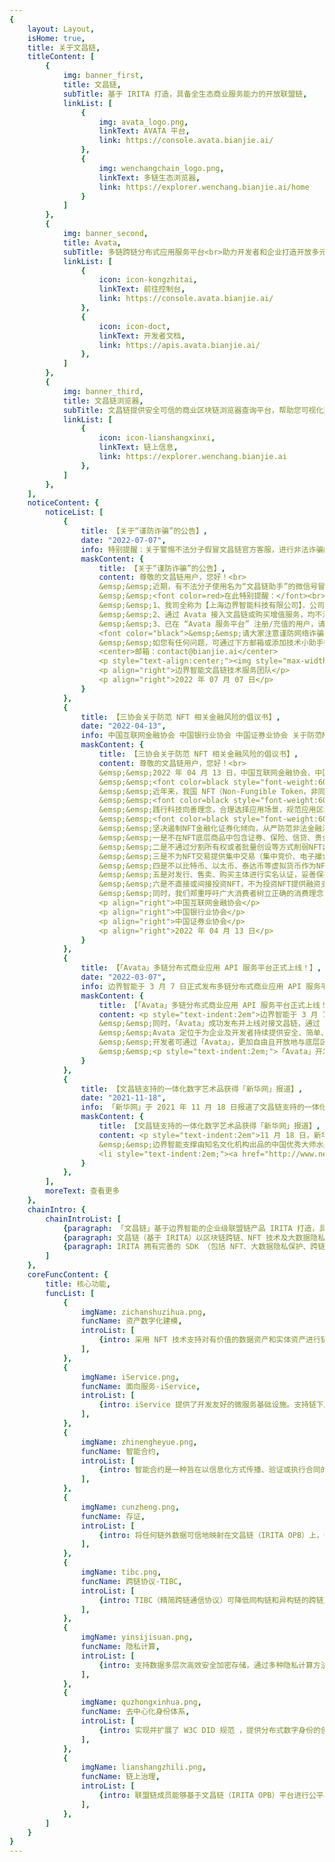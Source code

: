 ```yaml
---
{
    layout: Layout,
    isHome: true,
    title: 关于文昌链,
    titleContent: [
        {
            img: banner_first,
            title: 文昌链,
            subTitle: 基于 IRITA 打造，具备全生态商业服务能力的开放联盟链,
            linkList: [
                {
                    img: avata_logo.png,
                    linkText: AVATA 平台,
                    link: https://console.avata.bianjie.ai/
                },
                {
                    img: wenchangchain_logo.png,
                    linkText: 多链生态浏览器,
                    link: https://explorer.wenchang.bianjie.ai/home
                }
            ]
        },
        {
            img: banner_second,
            title: Avata,
            subTitle: 多链跨链分布式应用服务平台<br>助力开发者和企业打造开放多元的分布式商业形态,
            linkList: [
                {
                    icon: icon-kongzhitai,
                    linkText: 前往控制台,
                    link: https://console.avata.bianjie.ai/
                },
                {
                    icon: icon-doct,
                    linkText: 开发者文档,
                    link: https://apis.avata.bianjie.ai/
                },
            ]
        },
        {
            img: banner_third,
            title: 文昌链浏览器,
            subTitle: 文昌链提供安全可信的商业区块链浏览器查询平台，帮助您可视化监控链上数据流动及状态，交易记录可信追溯,
            linkList: [
                {
                    icon: icon-lianshangxinxi,
                    linkText: 链上信息,
                    link: https://explorer.wenchang.bianjie.ai
                },
            ]
        },
    ],
    noticeContent: {
        noticeList: [
            {
                title: 【关于“谨防诈骗”的公告】,
                date: "2022-07-07",
                info: 特别提醒：关于警惕不法分子假冒文昌链官方客服，进行非法诈骗的重要公告。,
                maskContent: {
                    title: 【关于“谨防诈骗”的公告】,
                    content: 尊敬的文昌链用户，您好！<br>
                    &emsp;&emsp;近期，有不法分子使用名为“文昌链助手”的微信号冒充文昌链官方，以预缴保证金等理由诱骗客户向个人账户充值。<br>
                    &emsp;&emsp;<font color=red>在此特别提醒：</font><br>
                    &emsp;&emsp;1、我司全称为【上海边界智能科技有限公司】，公司业务往来统一使用对公账户，不使用任何私人账户。<br>
                    &emsp;&emsp;2、通过 Avata 接入文昌链或购买增值服务，均不涉及保证金支付，请通过文昌链官网公开文档<a href="https://wenchang.bianjie.ai/wenchangchain.html" target="_blank" rel="noopener noreferrer">https://wenchang.bianjie.ai/wenchangchain.html</a>获取相关介绍，充值转账时以 “Avata 服务平台” 展示的对公收款账户信息为准。<br>
                    &emsp;&emsp;3、已在 “Avata 服务平台” 注册/充值的用户，请妥善保管登录账号及密码，切勿轻易泄露给他人。<br><br>
                    <font color="black">&emsp;&emsp;请大家注意谨防网络诈骗，保护自身财产的安全。对于假冒本公司、本公司工作人员进行诈骗或其他非法活动的单位或个人，本公司将依法追究其法律责任。</font><br>
                    &emsp;&emsp;如您有任何问题，可通过下方邮箱或添加技术小助手微信与我们联系。<br>
                    <center>邮箱：contact@bianjie.ai</center>
                    <p style="text-align:center;"><img style="max-width:140px;" alt="img" src="https://www.bianjie.ai/resources/WenChangChain/wenchang-HOME-image/Notices/wccsupport.png"/></p>
                    <p align="right">边界智能文昌链技术服务团队</p>
                    <p align="right">2022 年 07 月 07 日</p>
                }   
            },
            {
                title: 【三协会关于防范 NFT 相关金融风险的倡议书】,
                date: "2022-04-13",
                info: 中国互联网金融协会 中国银行业协会 中国证券业协会 关于防范NFT相关金融风险的倡议。,
                maskContent: {
                    title: 【三协会关于防范 NFT 相关金融风险的倡议书】,
                    content: 尊敬的文昌链用户，您好！<br>
                    &emsp;&emsp;2022 年 04 月 13 日，中国互联网金融协会、中国银行业协会、中国证券业协会联合发布了关于防范 NFT 相关金融风险的倡议书<br>
                    &emsp;&emsp;<font color=black style="font-weight:600;">以下为倡议书原文：</font><br>
                    &emsp;&emsp;近年来，我国 NFT（Non-Fungible Token，非同质化通证）市场持续升温。NFT 作为一项区块链技术创新应用，在丰富数字经济模式、促进文创产业发展等方面显现出一定的潜在价值，但同时也存在炒作、洗钱、非法金融活动等风险隐患。为防范金融风险、保护消费者合法权益、维护行业健康生态，中国互联网金融协会、中国银行业协会、中国证券业协会联合呼吁会员单位共同发起以下倡议:<br>
                    &emsp;&emsp;<font color=black style="font-weight:600;">一、坚持守正创新，赋能实体经济</font><br>
                    &emsp;&emsp;践行科技向善理念，合理选择应用场景，规范应用区块链技术，发挥NFT在推动产业数字化、数字产业化方面的正面作用。确保NFT产品的价值有充分支撑，引导消费者理性消费，防止价格虚高背离基本的价值规律。保护底层商品的知识产权，支持正版数字文创作品。真实、准确、完整披露NFT产品信息，保障消费者的知情权、选择权、公平交易权。<br>
                    &emsp;&emsp;<font color=black style="font-weight:600;">二、坚守行为底线，防范金融风险</font><br>
                    &emsp;&emsp;坚决遏制NFT金融化证券化倾向，从严防范非法金融活动风险，自觉遵守以下行为规范。<br>
                    &emsp;&emsp;一是不在NFT底层商品中包含证券、保险、信贷、贵金属等金融资产，变相发行交易金融产品。<br>
                    &emsp;&emsp;二是不通过分割所有权或者批量创设等方式削弱NFT非同质化特征，变相开展代币发行融资（ICO）。<br>
                    &emsp;&emsp;三是不为NFT交易提供集中交易（集中竞价、电子撮合、匿名交易、做市商等）、持续挂牌交易、标准化合约交易等服务，变相违规设立交易场所。<br>
                    &emsp;&emsp;四是不以比特币、以太币、泰达币等虚拟货币作为NFT发行交易的计价和结算工具。<br>
                    &emsp;&emsp;五是对发行、售卖、购买主体进行实名认证，妥善保存客户身份资料和发行交易记录，积极配合反洗钱工作。<br>
                    &emsp;&emsp;六是不直接或间接投资NFT，不为投资NFT提供融资支持。<br>
                    &emsp;&emsp;同时，我们郑重呼吁广大消费者树立正确的消费理念，增强自我保护意识，自觉抵制NFT投机炒作行为，警惕和远离NFT相关非法金融活动，切实维护自身财产安全。如发现相关违法违规活动，应及时向有关部门举报。<br><br>
                    <p align="right">中国互联网金融协会</p>
                    <p align="right">中国银行业协会</p>
                    <p align="right">中国证券业协会</p>
                    <p align="right">2022 年 04 月 13 日</p>
                }   
            },
            {
                title: 【「Avata」多链分布式商业应用 API 服务平台正式上线！】,
                date: "2022-03-07",
                info: 边界智能于 3 月 7 日正式发布多链分布式商业应用 API 服务平台「Avata」，并首发支持文昌链（IRITA OPB）。,
                maskContent: {
                    title: 【「Avata」多链分布式商业应用 API 服务平台正式上线！】,
                    content: <p style="text-indent:2em">边界智能于 3 月 7 日正式上线多链分布式商业应用 API 服务平台「Avata」。「Avata」可支持多元资产数字化、链上链下可信交互，为复杂异构系统跨链协作提供一键式对接，助力企业简便快捷地构建应用，将更多精力专注于业务创新与推广。</p>
                    &emsp;&emsp;同时，「Avata」成功发布并上线对接文昌链，通过 API 服务封装复杂的区块链底层交互逻辑，为应用开发者开放了首批支持 NFT/元宇宙应用场景的核心服务接口。<br>
                    &emsp;&emsp;Avata 定位于为企业及开发者持续提供安全、简单、高效、鲁棒的区块链 API 服务，将始终坚持自主可控、高效易用的产品理念，不断迭代推出多链和跨链支持能力，助力生态伙伴在分布式商业应用领域持续创造价值。<br>
                    &emsp;&emsp;开发者可通过「Avata」，更加自由且开放地与底层区块链系统进行交互，一键式对接，将更多精力用于关注自身业务需求的实现，而无需过多关注区块链底层系统的运行逻辑与交互规则。
                    &emsp;&emsp;<p style="text-indent:2em;">「Avata」开发者文档：<a target="_blank" rel="noopener noreferrer" href="http://apis.avata.bianjie.ai">http://apis.avata.bianjie.ai</a></p>
                }
            },
            {
                title: 【文昌链支持的一体化数字艺术品获得「新华网」报道】,
                date: "2021-11-18",
                info: 「新华网」于 2021 年 11 月 18 日报道了文昌链支持的一体化数字艺术品通过「跨链」走向全球市场。,
                maskContent: {
                    title: 【文昌链支持的一体化数字艺术品获得「新华网」报道】,
                    content: <p style="text-indent:2em">11 月 18 日，新华社旗下综合信息服务网站「新华网」的报道「看见东方艺术，聆听中国声音 一体化数字艺术品链接全球市场」引起广泛关注，报道中的跨链技术由集成 TIBC 跨链协议后的文昌链所提供。</p>
                    &emsp;&emsp;边界智能支撑由知名文化机构出品的中国优秀大师水墨画复制品 IDA 完成在文昌链上的登记确权，并依靠 TIBC 跨链协议及跨链枢纽，从文昌链经由跨链服务枢纽与全球市场链接，实现其在全球异构区块链网络间的可信「跨链」流转，从实物流通升级为「可信数字贸易」，以区块链技术的力量，推动中国传统文化的国际化传播和优质文化艺术品的全球可信贸易。
                    <li style="text-indent:2em;"><a href="http://www.news.cn/culturepro/20211118/aee9804417884a6a9ab2354aac86d3f6/c.html" target="_blank" rel="noopener noreferrer">新华网报道</a></li>
                }
            },
        ],
        moreText: 查看更多
    },
    chainIntro: {
        chainIntroList: [
            {paragraph: 「文昌链」基于边界智能的企业级联盟链产品 IRITA 打造，具备全生态商业服务能力的开放联盟链。},
            {paragraph: 文昌链（基于 IRITA）以区块链跨链、NFT 技术及大数据隐私保护技术为核心，安全可控、符合国密标准，支持下一代分布式商业系统。目前已有识蛛可信身份服务、魔卡 NFT 管理平台、电子证照系统、一体化数字艺术品登记服务平台、建党百年送祝福微信小程序等多种行业应用在文昌链上线运营。},
            {paragraph: IRITA 拥有完善的 SDK （包括 NFT、大数据隐私保护、跨链服务调用等模块）及运维工具支持，在性能、安全可靠性、认证及权限、可维护性、可扩展性和运维监控等多方面都满足企业级应用需求，为实体经济提供基于区块链信任机器的价值赋能。},
        ]
    },
    coreFuncContent: {
        title: 核心功能,
        funcList: [
            {
                imgName: zichanshuzihua.png,
                funcName: 资产数字化建模,
                introList: [
                    {intro: 采用 NFT 技术支持对有价值的数据资产和实体资产进行链上数字化建模，形成区块链上数字化资产并支持可信流转与交换，能很好支持分布式商业系统及元宇宙应用围绕资产的可信业务流程实现。}
                ],
            },
            {
                imgName: iService.png,
                funcName: 面向服务-iService,
                introList: [
                    {intro: iService 提供了开发友好的微服务基础设施。支持链下服务从定义、绑定（服务提供方注册）、调用到治理的全生命周期管理。iService 可以非常方便地支持对传统商业系统的集成，实现多方协作，链上链下业务流高效集成。}
                ],
            },
            {
                imgName: zhinengheyue.png,
                funcName: 智能合约,
                introList: [
                    {intro: 智能合约是一种旨在以信息化方式传播、验证或执行合同的计算机协议，是对区块链功能的一种可定制化的扩展。文昌链目前支持基于 EVM 智能合约的 Solidity 语言。}
                ],
            },
            {
                imgName: cunzheng.png,
                funcName: 存证,
                introList: [
                    {intro: 将任何链外数据可信地映射在文昌链（IRITA OPB）上，作为对原始数据的证明。其可信性是通过密码学算法与区块链的安全性来保证的。}
                ],
            },
            {
                imgName: tibc.png,
                funcName: 跨链协议-TIBC,
                introList: [
                    {intro: TIBC（精简跨链通信协议）可降低同构链和异构链的跨链对接复杂度，更易于跨链能力的扩展，以支持跨链 NFT、跨链智能合约、跨链服务等应用的跨链互操作。}
                ],
            },
            {
                imgName: yinsijisuan.png,
                funcName: 隐私计算,
                introList: [
                    {intro: 支持数据多层次高效安全加密存储，通过多种隐私计算方法，保护各方数据所有权和隐私，支持多方协作时原始数据不出门 ，实现数据可用不可见的价值流通}
                ],
            },
            {
                imgName: quzhongxinhua.png,
                funcName: 去中心化身份体系,
                introList: [
                    {intro: 实现并扩展了 W3C DID 规范 ，提供分布式数字身份的创建、更新、查询、验证和管理等一整套功能，实现更规范化地管理和保护实体数据隐私及授权，同时保证信息流转的真实性和效率。}
                ],
            },
            {
                imgName: lianshangzhili.png,
                funcName: 链上治理,
                introList: [
                    {intro: 联盟链成员能够基于文昌链（IRITA OPB）平台进行公平、透明以及可追溯的可信交互与业务协作，共同参与链上治理。}
                ],
            },
        ]
    }
}
---
```

